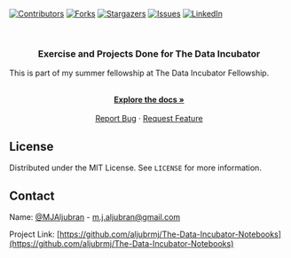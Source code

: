 <!-- PROJECT SHIELDS -->
<!--
*** I'm using markdown "reference style" links for readability.
*** Reference links are enclosed in brackets [ ] instead of parentheses ( ).
*** See the bottom of this document for the declaration of the reference variables
*** for contributors-url, forks-url, etc. This is an optional, concise syntax you may use.
*** https://www.markdownguide.org/basic-syntax/#reference-style-links
-->
[![Contributors][contributors-shield]][contributors-url]
[![Forks][forks-shield]][forks-url]
[![Stargazers][stars-shield]][stars-url]
[![Issues][issues-shield]][issues-url]
[![LinkedIn][linkedin-shield]][linkedin-url]



<!-- PROJECT LOGO -->
<br />
<p align="center">

  <h3 align="center">Exercise and Projects Done for The Data Incubator</h3>
This is part of my summer fellowship at The Data Incubator Fellowship.
  <p align="center">
    <br />
    <a href="https://github.com/aljubrmj/The-Data-Incubator-Notebooks"><strong>Explore the docs »</strong></a>
    <br />
    <br />
    <a href="https://github.com/aljubrmj/The-Data-Incubator-Notebooks/issues">Report Bug</a>
    ·
    <a href="https://github.com/aljubrmj/The-Data-Incubator-Notebooks/issues">Request Feature</a>
  </p>
</p>


<!-- LICENSE -->
## License

Distributed under the MIT License. See `LICENSE` for more information.



<!-- CONTACT -->
## Contact

Name: [@MJAljubran](https://twitter.com/twitter_handle) - m.j.aljubran@gmail.com

Project Link: [https://github.com/aljubrmj/The-Data-Incubator-Notebooks](https://github.com/aljubrmj/The-Data-Incubator-Notebooks)






<!-- MARKDOWN LINKS & IMAGES -->
<!-- https://www.markdownguide.org/basic-syntax/#reference-style-links -->
[contributors-shield]: https://img.shields.io/github/contributors/aljubrmj/The-Data-Incubator-Notebooks.svg?style=for-the-badge
[contributors-url]: https://github.com/aljubrmj/The-Data-Incubator-Notebooks/graphs/contributors
[forks-shield]: https://img.shields.io/github/forks/aljubrmj/The-Data-Incubator-Notebooks.svg?style=for-the-badge
[forks-url]: https://github.com/aljubrmj/The-Data-Incubator-Notebooks/network/members
[stars-shield]: https://img.shields.io/github/stars/aljubrmj/The-Data-Incubator-Notebooks.svg?style=for-the-badge
[stars-url]: https://github.com/aljubrmj/The-Data-Incubator-Notebooks/stargazers
[issues-shield]: https://img.shields.io/github/issues/aljubrmj/The-Data-Incubator-Notebooks.svg?style=for-the-badge
[issues-url]: https://github.com/aljubrmj/The-Data-Incubator-Notebooks/issues
[license-shield]: https://img.shields.io/github/license/aljubrmj/The-Data-Incubator-Notebooks.svg?style=for-the-badge
[license-url]: https://github.com/aljubrmj/The-Data-Incubator-Notebooks/blob/master/LICENSE.txt
[linkedin-shield]: https://img.shields.io/badge/-LinkedIn-black.svg?style=for-the-badge&logo=linkedin&colorB=555
[linkedin-url]: https://www.linkedin.com/in/mohammad-jabs/
[product-screenshot]: images/screenshot.png


